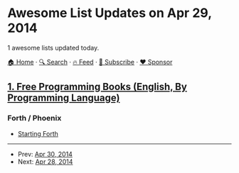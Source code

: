 # Awesome List Updates on Apr 29, 2014

1 awesome lists updated today.

[🏠 Home](/README.md) · [🔍 Search](https://www.trackawesomelist.com/search/) · [🔥 Feed](https://www.trackawesomelist.com/rss.xml) · [📮 Subscribe](https://trackawesomelist.us17.list-manage.com/subscribe?u=d2f0117aa829c83a63ec63c2f&id=36a103854c) · [❤️  Sponsor](https://github.com/sponsors/theowenyoung)



## [1. Free Programming Books (English, By Programming Language)](/content/EbookFoundation/free-programming-books/README.md)

### Forth / Phoenix

*   [Starting Forth](http://home.iae.nl/users/mhx/sf.html)

---

- Prev: [Apr 30, 2014](/content/2014/04/30/README.md)
- Next: [Apr 28, 2014](/content/2014/04/28/README.md)